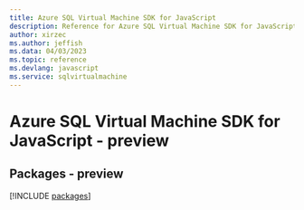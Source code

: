 ```yaml
---
title: Azure SQL Virtual Machine SDK for JavaScript
description: Reference for Azure SQL Virtual Machine SDK for JavaScript
author: xirzec
ms.author: jeffish
ms.data: 04/03/2023
ms.topic: reference
ms.devlang: javascript
ms.service: sqlvirtualmachine
---
```

# Azure SQL Virtual Machine SDK for JavaScript - preview
## Packages - preview
[!INCLUDE [packages](sql-virtual-machine-index.md)]
